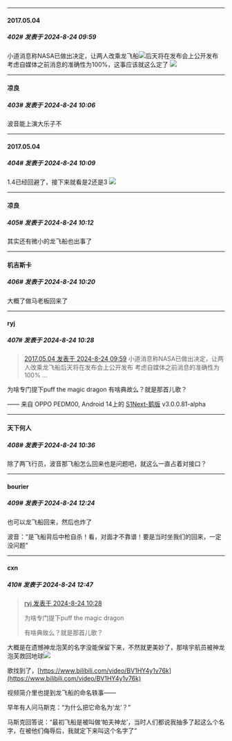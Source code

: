 ﻿
*****

####  2017.05.04  
##### 402#       发表于 2024-8-24 09:59

小道消息称NASA已做出决定，让两人改乘龙飞船<img src="https://static.saraba1st.com/image/smiley/face2017/067.png" referrerpolicy="no-referrer">后天将在发布会上公开发布
考虑自媒体之前消息的准确性为100%，这事应该就这么定了
<img src="https://p.sda1.dev/19/8d5d86caf1a50a8f1dacb30205b30dc9/image.jpg" referrerpolicy="no-referrer">


*****

####  凉良  
##### 403#       发表于 2024-8-24 10:06

波音能上演大乐子不

*****

####  2017.05.04  
##### 404#       发表于 2024-8-24 10:09

1.4已经回避了，接下来就看是2还是3
<img src="https://p.sda1.dev/19/aa580315cb92ad85bf5182f8353e7d35/image.jpg" referrerpolicy="no-referrer">


*****

####  凉良  
##### 405#       发表于 2024-8-24 10:12

其实还有微小的龙飞船也出事了


*****

####  机吉斯卡  
##### 406#       发表于 2024-8-24 10:20

大概了做马老板回来了


*****

####  ryj  
##### 407#       发表于 2024-8-24 10:28

<blockquote><a href="httphttps://bbs.saraba1st.com/2b/forum.php?mod=redirect&amp;goto=findpost&amp;pid=65998443&amp;ptid=2188884" target="_blank">2017.05.04 发表于 2024-8-24 09:59</a>
小道消息称NASA已做出决定，让两人改乘龙飞船后天将在发布会上公开发布
考虑自媒体之前消息的准确性为100% ...</blockquote>
为啥专门提下puff the magic dragon
有啥典故么？就是那首儿歌？

—— 来自 OPPO PEDM00, Android 14上的 [S1Next-鹅版](https://github.com/ykrank/S1-Next/releases) v3.0.0.81-alpha


*****

####  天下何人  
##### 408#       发表于 2024-8-24 10:36

除了两飞行员，波音那飞船怎么回来也是问题吧，就这么一直占着对接口？


*****

####  bourier  
##### 409#       发表于 2024-8-24 12:24

也可以龙飞船回来，然后也炸了

波音：“是飞船背后中枪自杀！看，对面才不靠谱！要是当时坐我们的回来，一定没问题”


*****

####  cxn  
##### 410#       发表于 2024-8-24 12:47

<blockquote><a href="httphttps://bbs.saraba1st.com/2b/forum.php?mod=redirect&amp;goto=findpost&amp;pid=65998654&amp;ptid=2188884" target="_blank">ryj 发表于 2024-8-24 10:28</a>

为啥专门提下puff the magic dragon

有啥典故么？就是那首儿歌？</blockquote>
大概是在遗憾神龙泡芙的名字没能保留下来，不然就更美妙了，那啥宇航员被神龙泡芙救回地球<img src="https://static.saraba1st.com/image/smiley/face2017/016.png" referrerpolicy="no-referrer">

歌找到了，[https://www.bilibili.com/video/BV1HY4y1v76k](https://www.bilibili.com/video/BV1HY4y1v76k)

视频简介里也提到龙飞船的命名轶事——

早年有人问马斯克：“为什么把它命名为‘龙’？”

马斯克回答说：“最初飞船是被叫做‘帕夫神龙’，当时人们都说我抽多了起这么个名字，在被他们侮辱后，我就定下来叫这个名字了”

